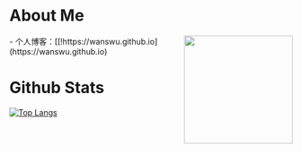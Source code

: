 # About Me

<img align="right" wight=193 height=193 src="https://wanswu.github.io/images/tx.webp" />
 - 个人博客：[[!https://wanswu.github.io](https://wanswu.github.io)

# Github Stats

[![Top Langs](https://github-readme-stats.vercel.app/api?username=wanswu&show_icons=true)](https://github-readme-stats.vercel.app/api?username=wanswu&show_icons=true)
